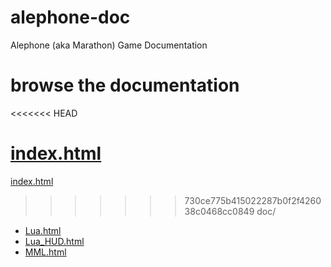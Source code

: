 # alephone-doc

Alephone (aka Marathon) Game Documentation

# browse the documentation
<<<<<<< HEAD

[index.html](http://tst2005.github.io/alephone-doc/index.html)
=======

[index.html](http://tst2005.github.io/alephone-doc/index.html)

>>>>>>> 730ce775b415022287b0f2f426038c0468cc0849
doc/
 * [Lua.html](http://tst2005.github.io/alephone-doc/docs/Lua.html)
 * [Lua_HUD.html](http://tst2005.github.io/alephone-doc/docs/Lua_HUD.html)
 * [MML.html](http://tst2005.github.io/alephone-doc/docs/MML.html)

